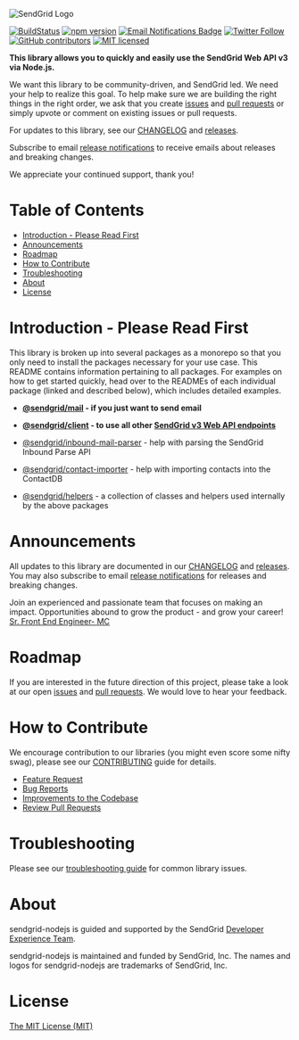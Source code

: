 ![SendGrid Logo](https://uiux.s3.amazonaws.com/2016-logos/email-logo%402x.png)

[![BuildStatus](https://travis-ci.org/sendgrid/sendgrid-nodejs.svg?branch=master)](https://travis-ci.org/sendgrid/sendgrid-nodejs)
[![npm version](https://badge.fury.io/js/%40sendgrid%2Fclient.svg)](https://www.npmjs.com/org/sendgrid)
[![Email Notifications Badge](https://dx.sendgrid.com/badge/nodejs)](https://dx.sendgrid.com/newsletter/nodejs)
[![Twitter Follow](https://img.shields.io/twitter/follow/sendgrid.svg?style=social&label=Follow)](https://twitter.com/sendgrid)
[![GitHub contributors](https://img.shields.io/github/contributors/sendgrid/sendgrid-nodejs.svg)](https://github.com/sendgrid/sendgrid-nodejs/graphs/contributors)
[![MIT licensed](https://img.shields.io/badge/license-MIT-blue.svg)](https://github.com/sendgrid/sendgrid-nodejs/blob/master/LICENSE.md)

**This library allows you to quickly and easily use the SendGrid Web API v3 via Node.js.**

We want this library to be community-driven, and SendGrid led. We need your help to realize this goal. To help make sure we are building the right things in the right order, we ask that you create [issues](https://github.com/sendgrid/sendgrid-nodejs/issues) and [pull requests](https://github.com/sendgrid/sendgrid-nodejs/blob/master/CONTRIBUTING.md) or simply upvote or comment on existing issues or pull requests.

For updates to this library, see our [CHANGELOG](https://github.com/sendgrid/sendgrid-nodejs/blob/master/CHANGELOG.md) and [releases](https://github.com/sendgrid/sendgrid-nodejs/releases).

Subscribe to email [release notifications](https://dx.sendgrid.com/newsletter/nodejs) to receive emails about releases and breaking changes.

We appreciate your continued support, thank you!

# Table of Contents

* [Introduction - Please Read First](#introduction)
* [Announcements](#announcements)
* [Roadmap](#roadmap)
* [How to Contribute](#contribute)
* [Troubleshooting](#troubleshooting)
* [About](#about)
* [License](#license)

<a name="introduction"></a>
# Introduction - Please Read First

This library is broken up into several packages as a monorepo so that you only need to install the packages necessary for your use case. This README contains information pertaining to all packages. For examples on how to get started quickly, head over to the READMEs of each individual package (linked and described below), which includes detailed examples.

* **[@sendgrid/mail](https://github.com/sendgrid/sendgrid-nodejs/tree/master/packages/mail) - if you just want to send email**
* **[@sendgrid/client](https://github.com/sendgrid/sendgrid-nodejs/tree/master/packages/client) - to use all other [SendGrid v3 Web API endpoints](https://sendgrid.com/docs/API_Reference/api_v3.html)**


* [@sendgrid/inbound-mail-parser](https://github.com/sendgrid/sendgrid-nodejs/tree/master/packages/inbound-mail-parser) - help with parsing the SendGrid Inbound Parse API
* [@sendgrid/contact-importer](https://github.com/sendgrid/sendgrid-nodejs/tree/master/packages/contact-importer) - help with importing contacts into the ContactDB
* [@sendgrid/helpers](https://github.com/sendgrid/sendgrid-nodejs/tree/master/packages/helpers) - a collection of classes and helpers used internally by the above packages

<a name="announcements"></a>
# Announcements

All updates to this library are documented in our [CHANGELOG](https://github.com/sendgrid/sendgrid-nodejs/blob/master/CHANGELOG.md) and [releases](https://github.com/sendgrid/sendgrid-nodejs/releases). You may also subscribe to email [release notifications](https://dx.sendgrid.com/newsletter/nodejs) for releases and breaking changes.

Join an experienced and passionate team that focuses on making an impact. Opportunities abound to grow the product - and grow your career! [Sr. Front End Engineer- MC](http://grnh.se/thy5pa1)

<a name="roadmap"></a>
# Roadmap

If you are interested in the future direction of this project, please take a look at our open [issues](https://github.com/sendgrid/sendgrid-nodejs/issues) and [pull requests](https://github.com/sendgrid/sendgrid-nodejs/pulls). We would love to hear your feedback.

<a name="contribute"></a>
# How to Contribute

We encourage contribution to our libraries (you might even score some nifty swag), please see our [CONTRIBUTING](https://github.com/sendgrid/sendgrid-nodejs/blob/master/CONTRIBUTING.md) guide for details.

* [Feature Request](https://github.com/sendgrid/sendgrid-nodejs/tree/master/CONTRIBUTING.md#feature_request)
* [Bug Reports](https://github.com/sendgrid/sendgrid-nodejs/tree/master/CONTRIBUTING.md#submit_a_bug_report)
* [Improvements to the Codebase](https://github.com/sendgrid/sendgrid-nodejs/tree/master/CONTRIBUTING.md#improvements_to_the_codebase)
* [Review Pull Requests](https://github.com/sendgrid/sendgrid-nodejs/blob/master/CONTRIBUTING.md#code-reviews)

<a name="troubleshooting"></a>
# Troubleshooting

Please see our [troubleshooting guide](https://github.com/sendgrid/sendgrid-nodejs/blob/master/TROUBLESHOOTING.md) for common library issues.

<a name="about"></a>
# About

sendgrid-nodejs is guided and supported by the SendGrid [Developer Experience Team](mailto:dx@sendgrid.com).

sendgrid-nodejs is maintained and funded by SendGrid, Inc. The names and logos for sendgrid-nodejs are trademarks of SendGrid, Inc.

<a name="license"></a>
# License
[The MIT License (MIT)](https://github.com/sendgrid/sendgrid-nodejs/blob/master/LICENSE.md)
